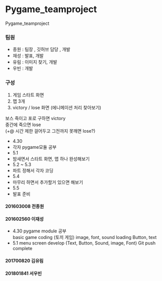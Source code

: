 # Pygame_teamproject
Pygame_teamproject

### 팀원
 * 종원 : 팀장 , 깃허브 담당 , 개발
 * 재성 : 발표, 개발
 * 유림 : 이미지 찾기, 개발
 * 우빈 : 개발

### 구성
1. 게임 스타트 화면
2. 맵 3개
3. victory / lose 화면 (에니메이션 처리 찾아보기)

보스 죽이고 포로 구하면 victory <br>
중간에 죽으면 lose <br>
(+@ 시간 제한 걸어두고 그전까지 못깨면 lose?)

* 4.30
* 각자 pygame모듈 공부 
* 5.1 
* 밤새면서 스타트 화면, 맵 하나 완성해보기
* 5.2 ~ 5.3
* 파트 정해서 각자 코딩 
* 5.4
* 마무리 하면서 추가할거 있으면 해보기
* 5.5
* 발표 준비

#### 201603008 전종원

#### 201602560 이재성
* 4.30
 pygame module 공부 <br>
 basic game coding (토끼 게임)
 image, font, sound loading
 Button, text
* 5.1
 menu screen develop
 (Text, Button, Sound, image, Font)
 Git push complete
 

#### 201700820 김유림

#### 201801841 서우빈



